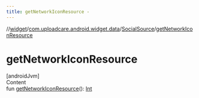 ```yaml
---
title: getNetworkIconResource -
---
```

//[widget](../../index.md)/[com.uploadcare.android.widget.data](../index.md)/[SocialSource](index.md)/[getNetworkIconResource](get-network-icon-resource.md)



# getNetworkIconResource  
[androidJvm]  
Content  
fun [getNetworkIconResource](get-network-icon-resource.md)(): [Int](https://kotlinlang.org/api/latest/jvm/stdlib/kotlin/-int/index.html)  



